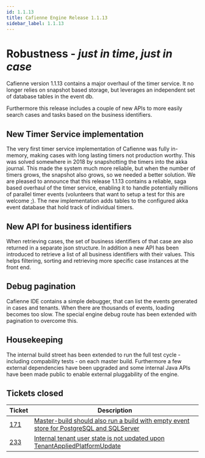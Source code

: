 ```yaml
---
id: 1.1.13
title: Cafienne Engine Release 1.1.13
sidebar_label: 1.1.13
---
```


# Robustness - _just in time_, _just in case_

Cafienne version 1.1.13 contains a major overhaul of the timer service. It no longer relies on snapshot based storage, but leverages an independent set of database tables in the event db.

Furthermore this release includes a couple of new APIs to more easily search cases and tasks based on the business identifiers.

## New Timer Service implementation
The very first timer service implementation of Cafienne was fully in-memory, making cases with long lasting timers not production worthy. This was solved somewhere in 2018 by snapshotting the timers into the akka journal. This made the system much more reliable, but when the number of timers grows, the snapshot also grows, so we needed a better solution.
We are pleased to announce that this release 1.1.13 contains a reliable, saga based overhaul of the timer service, enabling it to handle potentially millions of parallel timer events (volunteers that want to setup a test for this are welcome ;).
The new implementation adds tables to the configured akka event database that hold track of individual timers.

## New API for business identifiers
When retrieving cases, the set of business identifiers of that case are also returned in a separate json structure.
In addition a new API has been introduced to retrieve a list of all business identifiers with their values.
This helps filtering, sorting and retrieving more specific case instances at the front end.

## Debug pagination
Cafienne IDE contains a simple debugger, that can list the events generated in cases and tenants. When there are thousands of events, loading becomes too slow. The special engine debug route has been extended with pagination to overcome this.

## Housekeeping
The internal build street has been extended to run the full test cycle - including compability tests - on each master build.
Furthermore a few external dependencies have been upgraded and some internal Java APIs have been made public to enable external pluggability of the engine.

## Tickets closed

| Ticket   | Description |
|----------|-------------|
| [171](https://github.com/cafienne/cafienne-engine/issues/171) | [Master-build should also run a build with empty event store for PostgreSQL and SQLServer](https://github.com/cafienne/cafienne-engine/issues/171)
| [233](https://github.com/cafienne/cafienne-engine/issues/233) | [Internal tenant user state is not updated upon TenantAppliedPlatformUpdate](https://github.com/cafienne/cafienne-engine/issues/233)

